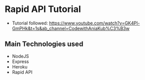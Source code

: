 # Rapid API Tutorial
* Tutorial followed: https://www.youtube.com/watch?v=GK4Pl-GmPHk&t=1s&ab_channel=CodewithAniaKub%C3%B3w

## Main Technologies used
* NodeJS
* Express
* Heroku
* Rapid API